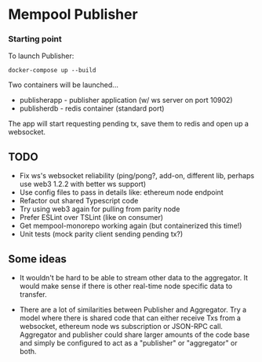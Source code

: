 # Mempool Publisher

### Starting point
To launch Publisher:

```
docker-compose up --build
```

Two containers will be launched...
* publisherapp - publisher application (w/ ws server on port 10902)
* publisherdb - redis container (standard port)

The app will start requesting pending tx, save them to redis and open up a websocket.    

## TODO
- Fix ws's websocket reliability (ping/pong?, add-on, different lib, perhaps use web3 1.2.2 with better ws support)
- Use config files to pass in details like: ethereum node endpoint 
- Refactor out shared Typescript code
- Try using web3 again for pulling from parity node
- Prefer ESLint over TSLint (like on consumer)
- Get mempool-monorepo working again (but containerized this time!)
- Unit tests (mock parity client sending pending tx?) 



## Some ideas
- It wouldn't be hard to be able to stream other data to the aggregator. It would make sense if there is other real-time node specific data to transfer.

- There are a lot of similarities between Publisher and Aggregator. Try a model where there is shared code that can either receive Txs from a websocket, ethereum node ws subscription or JSON-RPC call. Aggregator and publisher could share larger amounts of the code base and simply be configured to act as a "publisher" or "aggregator" or both.

